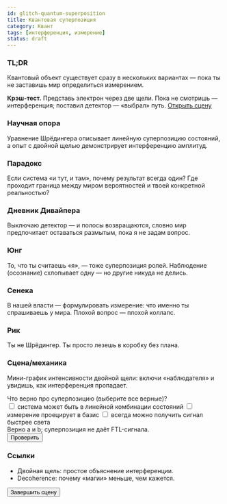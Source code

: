 ```yaml
---
id: glitch-quantum-superposition
title: Квантовая суперпозиция
category: Квант
tags: [интерференция, измерение]
status: draft
---
```


<!-- markdownlint-disable MD033 -->
### TL;DR
Квантовый объект существует сразу в нескольких вариантах — пока ты не заставишь мир определиться измерением.

<div class="callout">
<b>Крэш-тест.</b> Представь электрон через две щели. Пока не смотришь — интерференция; поставил детектор — «выбрал» путь. <a class="btn-link" href="#/scene/quantum-superposition">Открыть сцену</a>
</div>

### Научная опора
Уравнение Шрёдингера описывает линейную суперпозицию состояний, а опыт с двойной щелью демонстрирует интерференцию амплитуд.

### Парадокс
Если система «и тут, и там», почему результат всегда один? Где проходит граница между миром вероятностей и твоей конкретной реальностью?

### Дневник Дивайпера
Выключаю детектор — и полосы возвращаются, словно мир предпочитает оставаться размытым, пока я не задам вопрос.

### Юнг
То, что ты считаешь «я», — тоже суперпозиция ролей. Наблюдение (осознание) схлопывает одну — но другие никуда не делись.

### Сенека
В нашей власти — формулировать измерение: что именно ты спрашиваешь у мира. Плохой вопрос — плохой коллапс.

### Рик
Ты не Шрёдингер. Ты просто лезешь в коробку без плана.

### Сцена/механика
Мини-график интенсивности двойной щели: включи «наблюдателя» и увидишь, как интерференция пропадает.

<div class="widget" data-type="twoslit"></div>

<div class="quiz" data-id="q-superposition-1" data-type="multi">
  <div class="q">Что верно про суперпозицию (выберите все верные)?</div>
  <label><input type="checkbox" value="a"> система может быть в линейной комбинации состояний</label>
  <label><input type="checkbox" value="b"> измерение проецирует в базис</label>
  <label><input type="checkbox" value="c"> всегда можно получить сигнал быстрее света</label>
  <div class="explain" data-correct="a,b">Верно a и b; суперпозиция не даёт FTL-сигнала.</div>
  <button data-check>Проверить</button><div class="quiz-result"></div>
</div>

### Ссылки
- Двойная щель: простое объяснение интерференции.
- Decoherence: почему «магии» меньше, чем кажется.

<button class="btn" data-quest-done>Завершить сцену</button>
